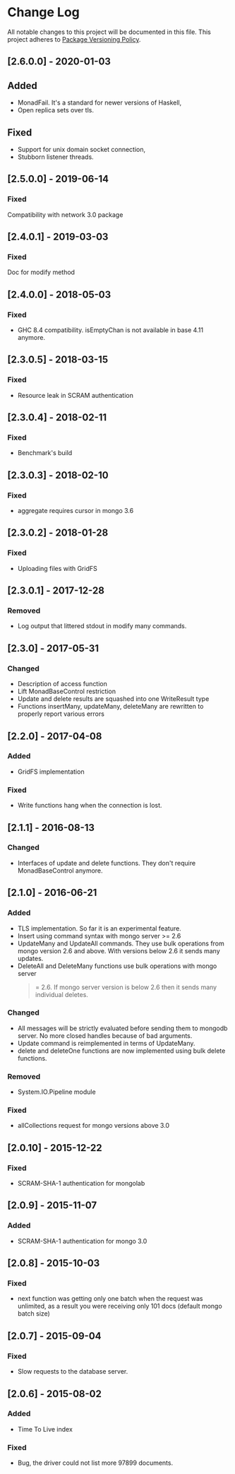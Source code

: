 # Change Log
All notable changes to this project will be documented in this file.
This project adheres to [Package Versioning Policy](https://wiki.haskell.org/Package_versioning_policy).

## [2.6.0.0] - 2020-01-03

## Added
- MonadFail. It's a standard for newer versions of Haskell,
- Open replica sets over tls.

## Fixed
- Support for unix domain socket connection,
- Stubborn listener threads.

## [2.5.0.0] - 2019-06-14

### Fixed
Compatibility with network 3.0 package

## [2.4.0.1] - 2019-03-03

### Fixed
Doc for modify method

## [2.4.0.0] - 2018-05-03

### Fixed
- GHC 8.4 compatibility. isEmptyChan is not available in base 4.11 anymore.

## [2.3.0.5] - 2018-03-15

### Fixed
- Resource leak in SCRAM authentication

## [2.3.0.4] - 2018-02-11

### Fixed
- Benchmark's build

## [2.3.0.3] - 2018-02-10

### Fixed
- aggregate requires cursor in mongo 3.6

## [2.3.0.2] - 2018-01-28

### Fixed
- Uploading files with GridFS

## [2.3.0.1] - 2017-12-28

### Removed
- Log output that littered stdout in modify many commands.

## [2.3.0] - 2017-05-31

### Changed
- Description of access function
- Lift MonadBaseControl restriction
- Update and delete results are squashed into one WriteResult type
- Functions insertMany, updateMany, deleteMany are rewritten to properly report
  various errors

## [2.2.0] - 2017-04-08

### Added
- GridFS implementation

### Fixed
- Write functions hang when the connection is lost.

## [2.1.1] - 2016-08-13

### Changed
- Interfaces of update and delete functions. They don't require MonadBaseControl
anymore.

## [2.1.0] - 2016-06-21

### Added
- TLS implementation. So far it is an experimental feature.
- Insert using command syntax with mongo server >= 2.6
- UpdateMany and UpdateAll commands. They use bulk operations from mongo
  version 2.6 and above. With versions below 2.6 it sends many updates.
- DeleteAll and DeleteMany functions use bulk operations with mongo server
  >= 2.6. If mongo server version is below 2.6 then it sends many individual
  deletes.

### Changed
- All messages will be strictly evaluated before sending them to mongodb server.
No more closed handles because of bad arguments.
- Update command is reimplemented in terms of UpdateMany.
- delete and deleteOne functions are now implemented using bulk delete
  functions.

### Removed
- System.IO.Pipeline module

### Fixed
- allCollections request for mongo versions above 3.0

## [2.0.10] - 2015-12-22

### Fixed
- SCRAM-SHA-1 authentication for mongolab

## [2.0.9] - 2015-11-07

### Added
- SCRAM-SHA-1 authentication for mongo 3.0

## [2.0.8] - 2015-10-03

### Fixed
- next function was getting only one batch when the request was unlimited,
  as a result you were receiving only 101 docs (default mongo batch size)

## [2.0.7] - 2015-09-04

### Fixed
- Slow requests to the database server.

## [2.0.6] - 2015-08-02

### Added
- Time To Live index

### Fixed
- Bug, the driver could not list more 97899 documents.
